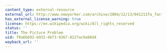 ```yaml
---
content_type: external-resource
external_url: http://www.newyorker.com/archive/2004/12/13/041213fa_fact
has_external_license_warning: true
license: https://en.wikipedia.org/wiki/All_rights_reserved
status: ''
title: The Picture Problem
uid: f0a6b692-b932-4bf3-9367-8227ac9a60d4
wayback_url: ''
---
```

